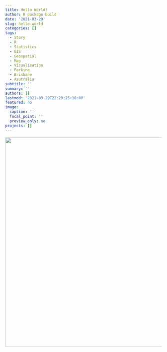 ```yaml
---
title: Hello World!
author: R package build
date: '2021-03-29'
slug: hello-world
categories: []
tags:
  - Story
  - R
  - Statistics
  - GIS
  - Geospatial
  - Map
  - Visualisation
  - Parking
  - Brisbane
  - Asutralia
subtitle: ''
summary: ''
authors: []
lastmod: '2021-03-29T22:29:25+10:00'
featured: no
image:
  caption: ''
  focal_point: ''
  preview_only: no
projects: []
---
```


<img src="{{< blogdown/postref >}}index_files/figure-html/unnamed-chunk-1-1.png" width="672" />
